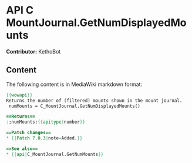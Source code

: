 # API C MountJournal.GetNumDisplayedMounts

**Contributor:** KethoBot

## Content

The following content is in MediaWiki markdown format:

```mediawiki
{{wowapi}} 
Returns the number of (filtered) mounts shown in the mount journal.
 numMounts = C_MountJournal.GetNumDisplayedMounts()

==Returns==
:;numMounts:{{apitype|number}}

==Patch changes==
* {{Patch 7.0.3|note=Added.}}

==See also==
* {{api|C_MountJournal.GetNumMounts}}
```